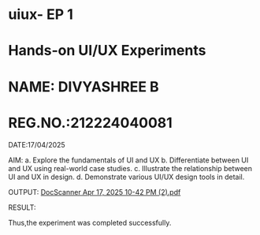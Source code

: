 # uiux- EP 1
# Hands-on UI/UX Experiments

# NAME: DIVYASHREE B

# REG.NO.:212224040081

DATE:17/04/2025

AIM:
a. Explore the fundamentals of UI and UX
b. Differentiate between UI and UX using real-world case studies.
c. Illustrate the relationship between UI and UX in design.
d. Demonstrate various UI/UX design tools in detail.

OUTPUT:
[DocScanner Apr 17, 2025 10-42 PM (2).pdf](https://github.com/user-attachments/files/20490729/DocScanner.Apr.17.2025.10-42.PM.2.pdf)

RESULT:

Thus,the experiment was completed successfully.
